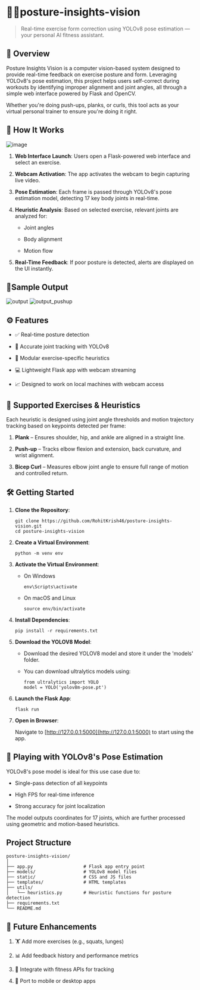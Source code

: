 # 🧘‍♂️posture-insights-vision 

> Real-time exercise form correction using YOLOv8 pose estimation — your personal AI fitness assistant.

## 🚀 Overview

Posture Insights Vision is a computer vision-based system designed to provide real-time feedback on exercise posture and form. Leveraging YOLOv8's pose estimation, this project helps users self-correct during workouts by identifying improper alignment and joint angles, all through a simple web interface powered by Flask and OpenCV.

Whether you're doing push-ups, planks, or curls, this tool acts as your virtual personal trainer to ensure you're doing it right.

## 🧠 How It Works

![image](https://github.com/RohitKrish46/posture-insights-vision/assets/25106707/6b131930-6689-47d5-b977-507813de50d3)


1. **Web Interface Launch**: Users open a Flask-powered web interface and select an exercise.

2. **Webcam Activation**: The app activates the webcam to begin capturing live video.

3. **Pose Estimation**: Each frame is passed through YOLOv8's pose estimation model, detecting 17 key body joints in real-time.

4. **Heuristic Analysis**: Based on selected exercise, relevant joints are analyzed for:

    - Joint angles
    
    - Body alignment
    
    - Motion flow

5. **Real-Time Feedback**: If poor posture is detected, alerts are displayed on the UI instantly.

## 🎯Sample Output

![output](https://github.com/user-attachments/assets/6a959ea0-cee5-43b4-a9f7-62086ebdc9fa)  ![output_pushup](https://github.com/user-attachments/assets/bbdb582f-a8ed-408f-be4b-d805d79d8c7a)



## ⚙️ Features

- ✅ Real-time posture detection

- 🎯 Accurate joint tracking with YOLOv8

- 🧩 Modular exercise-specific heuristics

- 💻 Lightweight Flask app with webcam streaming

- 📈 Designed to work on local machines with webcam access


## 🧪 Supported Exercises & Heuristics

Each heuristic is designed using joint angle thresholds and motion trajectory tracking based on keypoints detected per frame:

1. **Plank** – Ensures shoulder, hip, and ankle are aligned in a straight line.

2. **Push-up** – Tracks elbow flexion and extension, back curvature, and wrist alignment.

3. **Bicep Curl** – Measures elbow joint angle to ensure full range of motion and controlled return.

## 🛠️ Getting Started


1. **Clone the Repository**: 
    ```
    git clone https://github.com/RohitKrish46/posture-insights-vision.git
    cd posture-insights-vision
    ```
2. **Create a Virtual Environment**:
   ```
   python -m venv env
   ```

3. **Activate the Virtual Environment**:
   
   - On Windows 
      ```
      env\Scripts\activate
      ```

   - On macOS and Linux
      ```
      source env/bin/activate
      ```

4. **Install Dependencies**: 
    ```
    pip install -r requirements.txt
    ```

5. **Download the YOLOV8 Model**:
    - Download the desired YOLOV8 model and store it under the 'models' folder.
    - You can download ultralytics models using:

      ```
      from ultralytics import YOLO
      model = YOLO('yolov8m-pose.pt')
      ```

6. **Launch the Flask App**: 
    ```
    flask run
    ```
   
8. **Open in Browser**:
   
   Navigate to [http://127.0.0.1:5000](http://127.0.0.1:5000) to start using the app.


## 🧪 Playing with YOLOv8's Pose Estimation

YOLOv8's pose model is ideal for this use case due to:

- Single-pass detection of all keypoints

- High FPS for real-time inference

- Strong accuracy for joint localization

The model outputs coordinates for 17 joints, which are further processed using geometric and motion-based heuristics.

## Project Structure
```
posture-insights-vision/
│
├── app.py                   # Flask app entry point
├── models/                  # YOLOv8 model files
├── static/                  # CSS and JS files
├── templates/               # HTML templates
├── utils/
│   └── heuristics.py        # Heuristic functions for posture detection
├── requirements.txt
└── README.md
```

## 📌 Future Enhancements
1. 🏋️ Add more exercises (e.g., squats, lunges)

2. 📊 Add feedback history and performance metrics

3. 🤖 Integrate with fitness APIs for tracking

4. 📱 Port to mobile or desktop apps
